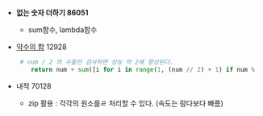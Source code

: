 - **없는 숫자 더하기 86051**
    - sum함수, lambda함수
- [약수의 합](https://school.programmers.co.kr/learn/courses/30/lessons/12928) 12928
    
    ```python
     # num / 2 의 수들만 검사하면 성능 약 2배 향상된다.
        return num + sum([i for i in range(1, (num // 2) + 1) if num % i == 0])
    ```
    
- 내적 70128
    - zip 활용 : 각각의 원소를ㄹ 처리할 수 있다. (속도는 람다보다 빠름)
